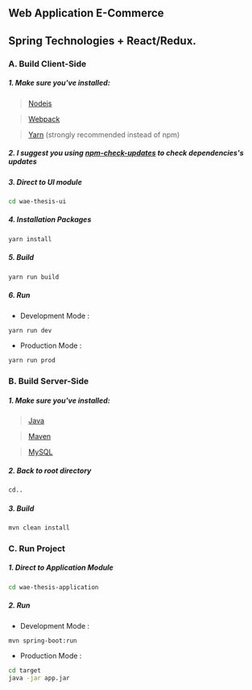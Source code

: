## Web Application E-Commerce
## Spring Technologies + React/Redux.

### A. Build Client-Side
##### 1. Make sure you've installed:
> [Nodejs](https://nodejs.org/en/)

> [Webpack](https://webpack.github.io/docs/installation.html)

> [Yarn](https://yarnpkg.com/en/) (strongly recommended instead of npm)

##### 2. I suggest you using [npm-check-updates](https://www.npmjs.com/package/npm-check-updates) to check dependencies's updates

##### 3. Direct to UI module
```bash
cd wae-thesis-ui
```

##### 4. Installation Packages
```bash
yarn install
```

##### 5. Build
```bash
yarn run build
```
##### 6. Run
+ Development Mode :
```bash
yarn run dev
```
+ Production Mode : 
```bash
yarn run prod
```

### B. Build Server-Side
##### 1. Make sure you've installed:
> [Java](http://www.oracle.com/technetwork/java/javase/downloads/index-jsp-138363.html)

> [Maven](https://maven.apache.org/)

> [MySQL](https://www.mysql.com/)

##### 2. Back to root directory
```bash
cd..
```

##### 3. Build
```bash
mvn clean install
```

### C. Run Project
##### 1. Direct to Application Module
```bash
cd wae-thesis-application
```
##### 2. Run
+ Development Mode :
```bash
mvn spring-boot:run
```
+ Production Mode : 
```bash
cd target
java -jar app.jar
```
